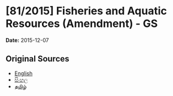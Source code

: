# [81/2015] Fisheries and Aquatic Resources (Amendment) - GS

**Date:** 2015-12-07

## Original Sources

- [English](https://documents.gov.lk/view/bills/2015/12/81-2015_E.pdf)
- [සිංහල](https://documents.gov.lk/view/bills/2015/12/81-2015_S.pdf)
- [தமிழ்](https://documents.gov.lk/view/bills/2015/12/81-2015_T.pdf)
